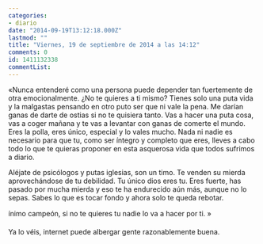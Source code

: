 ```yaml
---
categories:
- diario
date: "2014-09-19T13:12:18.000Z"
lastmod: ""
title: "Viernes, 19 de septiembre de 2014 a las 14:12"
comments: 0
id: 1411132338
commentList:
---
```


«Nunca entenderé como una persona puede depender tan fuertemente de otra emocionalmente. ¿No te quieres a ti mismo? Tienes solo una puta vida y la malgastas pensando en otro puto ser que ni vale la pena. Me darían ganas de darte de ostias si no te quisiera tanto. Vas a hacer una puta cosa, vas a coger mañana y te vas a levantar con ganas de comerte el mundo. Eres la polla, eres único, especial y lo vales mucho. Nada ni nadie es necesario para que tu, como ser íntegro y completo que eres, lleves a cabo todo lo que te quieras proponer en esta asquerosa vida que todos sufrimos a diario.   
  
Aléjate de psicólogos y putas iglesias, son un timo. Te venden su mierda aprovechándose de tu debilidad. Tu único dios eres tu. Eres fuerte, has pasado por mucha mierda y eso te ha endurecido aún más, aunque no lo sepas. Sabes lo que es tocar fondo y ahora solo te queda rebotar.   
  
ínimo campeón, si no te quieres tu nadie lo va a hacer por ti. »  
  
Ya lo véis, internet puede albergar gente razonablemente buena.